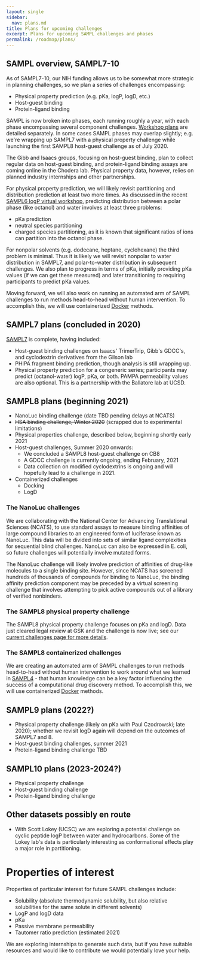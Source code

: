```yaml
---
layout: single
sidebar:
  nav: plans.md
title: Plans for upcoming challenges
excerpt: Plans for upcoming SAMPL challenges and phases
permalink: /roadmap/plans/
---
```


## SAMPL overview, SAMPL7-10

As of SAMPL7-10, our NIH funding allows us to be somewhat more strategic in planning challenges, so we plan a series of challenges encompassing:
- Physical property prediction (e.g. pKa, logP, logD, etc.)
- Host-guest binding
- Protein-ligand binding

SAMPL is now broken into phases, each running roughly a year, with each phase encompassing several component challenges. [Workshop plans](https://samplchallenges.github.io/current/workshops/) are detailed separately. In some cases SAMPL phases may overlap slightly; e.g. we're wrapping up SAMPL7 with a physical property challenge while launching the first SAMPL8 host-guest challenge as of July 2020.

The Gibb and Isaacs groups, focusing on host-guest binding, plan to collect regular data on host-guest binding, and protein-ligand binding assays are coming online in the Chodera lab. Physical property data, however, relies on planned industry internships and other partnerships.

For physical property prediction, we will likely revisit partitioning and distribution prediction at least two more times. As discussed in the recent [SAMPL6 logP virtual workshop](https://www.youtube.com/watch?v=FWUPXG8U3UE), predicting distribution between a polar phase (like octanol) and water involves at least three problems:

- pKa prediction
- neutral species partitioning
- charged species partitioning, as it is known that significant ratios of ions can partition into the octanol phase.

For nonpolar solvents (e.g. dodecane, heptane, cyclohexane) the third problem is minimal. Thus it is likely we will revisit nonpolar to water distribution in SAMPL7, and polar-to-water distribution in subsequent challenges. We also plan to progress in terms of pKa, initially providing pKa values (if we can get these measured) and later transitioning to requiring participants to predict pKa values.

Moving forward, we will also work on running an automated arm of SAMPL challenges to run methods head-to-head without human intervention. To accomplish this, we will use containerized [Docker](https://www.docker.com/resources/what-container) methods.

## SAMPL7 plans (concluded in 2020)

[SAMPL7](https://github.com/samplchallenges/sampl7) is complete, having included:
- Host-guest binding challenges on Isaacs' TrimerTrip, Gibb's GDCC's, and cyclodextrin derivatives from the Gilson lab
- PHIPA fragment binding prediction, though analysis is still wrapping up.
- Physical property prediction for a congeneric series; participants may predict (octanol-water) logP, pKa, or both. PAMPA permeability values are also optional. This is a partnership with the Ballatore lab at UCSD.


## SAMPL8 plans (beginning 2021)

- NanoLuc binding challenge (date TBD pending delays at NCATS)
- ~~HSA binding challenge, Winter 2020~~ (scrapped due to experimental limitations)
- Physical properties challenge, described below, beginning shortly early 2021
- Host-guest challenges, Summer 2020 onwards:
    - We concluded a SAMPL8 host-guest challenge on CB8
    - A GDCC challenge is currently ongoing, ending February, 2021
    - Data collection on modified cyclodextrins is ongoing and will hopefully lead to a challenge in 2021.
- Containerized challenges
    - Docking
    - LogD

### The NanoLuc challenges

We are collaborating with the National Center for Advancing Translational Sciences (NCATS), to use standard assays to measure binding affinities of large compound libraries to an engineered form of luciferase known as NanoLuc.
This data will be divided into sets of similar ligand complexities for sequential blind challenges. NanoLuc can also be expressed in E. coli, so future challenges will potentially involve mutated forms.

The NanoLuc challenge will likely involve prediction of affinities of drug-like molecules to a single binding site.
However, since NCATS has screened hundreds of thousands of compounds for binding to NanoLuc, the binding affinity prediction component may be preceded by a virtual screening challenge that involves attempting to pick active compounds out of a library of verified nonbinders.


### The SAMPL8 physical property challenge

The SAMPL8 physical property challenge focuses on pKa and logD. Data just cleared legal review at GSK and the challenge is now live; see our [current challenges page for more details](https://samplchallenges.github.io/current/).


### The SAMPL8 containerized challenges

We are creating an automated arm of SAMPL challenges to run methods head-to-head without human intervention to work around what we learned in [SAMPL4](https://link.springer.com/article/10.1007%2Fs10822-013-9702-2) - that human knowledge can be a key factor influencing the success of a computational drug discovery method. To accomplish this, we will use containerized [Docker](https://www.docker.com/resources/what-container) methods.

## SAMPL9 plans (2022?)

- Physical property challenge (likely on pKa with Paul Czodrowski; late 2020); whether we revisit logD again will depend on the outcomes of SAMPL7 and 8.
- Host-guest binding challenges, summer 2021
- Protein-ligand binding challenge TBD

## SAMPL10 plans (2023-2024?)

- Physical property challenge
- Host-guest binding challenge
- Protein-ligand binding challenge

## Other datasets possibly en route
- With Scott Lokey (UCSC) we are exploring a potential challenge on cyclic peptide logP between water and hydrocarbons. Some of the Lokey lab's data is particularly interesting as conformational effects play a major role in partitioning.

# Properties of interest

Properties of particular interest for future SAMPL challenges include:

- Solubility (absolute thermodynamic solubility, but also relative solubilities for the same solute in different solvents)
- LogP and logD data
- pKa
- Passive membrane permeability
- Tautomer ratio prediction (estimated 2021)


We are exploring internships to generate such data, but if you have suitable resources and would like to contribute we would potentially love your help.

